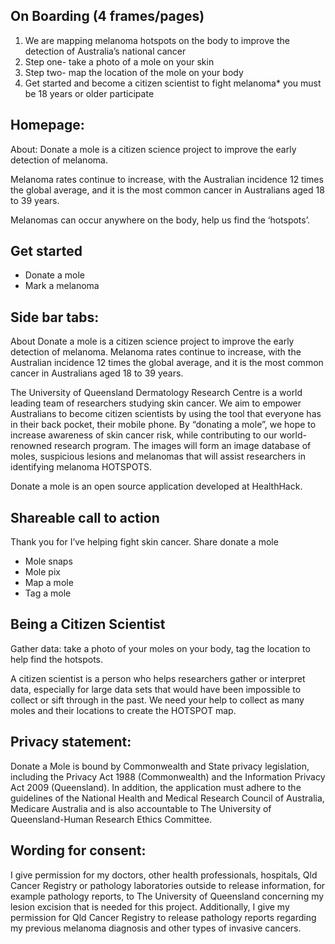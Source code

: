 ## On Boarding (4 frames/pages)
1.	We are mapping melanoma hotspots on the body to improve the detection of Australia’s national cancer
2.	Step one- take a photo of a mole on your skin
3.	Step two- map the location of the mole on your body
4.	Get started and become a citizen scientist to fight melanoma* you must be 18 years or older participate

## Homepage:
About:
Donate a mole is a citizen science project to improve the early detection of melanoma. 

Melanoma rates continue to increase, with the Australian incidence 12 times the global average, and it is the most common cancer in Australians aged 18 to 39 years.

Melanomas can occur anywhere on the body, help us find the ‘hotspots’.
 

<Get started>

## Get started
*	Donate a mole
*	Mark a melanoma
	
## Side bar tabs:
About
Donate a mole is a citizen science project to improve the early detection of melanoma. Melanoma rates continue to increase, with the Australian incidence 12 times the global average, and it is the most common cancer in Australians aged 18 to 39 years.

The University of Queensland Dermatology Research Centre is a world leading team of researchers studying skin cancer. We aim to empower Australians to become citizen scientists by using the tool that everyone has in their back pocket, their mobile phone. By “donating a mole”, we hope to increase awareness of skin cancer risk, while contributing to our world-renowned research program. The images will form an image database of moles, suspicious lesions and melanomas that will assist researchers in identifying melanoma HOTSPOTS.

Donate a mole is an open source application developed at HealthHack.


## Shareable call to action
Thank you for I’ve helping fight skin cancer. Share donate a mole

* Mole snaps
* Mole pix
* Map a mole
* Tag a mole


## Being a Citizen Scientist
Gather data: take a photo of your moles on your body, tag the location to help find the hotspots.

A citizen scientist is a person who helps researchers gather or interpret data, especially for large data sets that would have been impossible to collect or sift through in the past. We need your help to collect as many moles and their locations to create the HOTSPOT map. 

## Privacy statement:
Donate a Mole is bound by Commonwealth and State privacy legislation, including the Privacy Act 1988 (Commonwealth) and the Information Privacy Act 2009 (Queensland). In addition, the application must adhere to the guidelines of the National Health and Medical Research Council of Australia, Medicare Australia and is also accountable to The University of Queensland-Human Research Ethics Committee.


## Wording for consent:
I give permission for my doctors, other health professionals, hospitals, Qld Cancer Registry or pathology laboratories outside to release information, for example pathology reports, to The University of Queensland concerning my lesion excision that is needed for this project. Additionally, I give my permission for Qld Cancer Registry to release pathology reports regarding my previous melanoma diagnosis and other types of invasive cancers.
